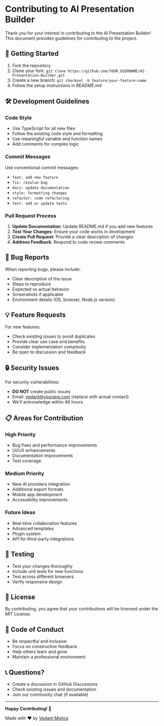 # Contributing to AI Presentation Builder

Thank you for your interest in contributing to the AI Presentation Builder! This document provides guidelines for contributing to the project.

## 🚀 Getting Started

1. Fork the repository
2. Clone your fork: `git clone https://github.com/YOUR_USERNAME/AI-Presentation-Builder.git`
3. Create a new branch: `git checkout -b feature/your-feature-name`
4. Follow the setup instructions in README.md

## 🛠 Development Guidelines

### Code Style
- Use TypeScript for all new files
- Follow the existing code style and formatting
- Use meaningful variable and function names
- Add comments for complex logic

### Commit Messages
Use conventional commit messages:
- `feat: add new feature`
- `fix: resolve bug`
- `docs: update documentation`
- `style: formatting changes`
- `refactor: code refactoring`
- `test: add or update tests`

### Pull Request Process

1. **Update Documentation**: Update README.md if you add new features
2. **Test Your Changes**: Ensure your code works in development
3. **Create Pull Request**: Provide a clear description of changes
4. **Address Feedback**: Respond to code review comments

## 🐛 Bug Reports

When reporting bugs, please include:
- Clear description of the issue
- Steps to reproduce
- Expected vs actual behavior
- Screenshots if applicable
- Environment details (OS, browser, Node.js version)

## 💡 Feature Requests

For new features:
- Check existing issues to avoid duplicates
- Provide clear use case and benefits
- Consider implementation complexity
- Be open to discussion and feedback

## 🔒 Security Issues

For security vulnerabilities:
- **DO NOT** create public issues
- Email: vedant@yourapp.com (replace with actual contact)
- We'll acknowledge within 48 hours

## 📋 Areas for Contribution

### High Priority
- Bug fixes and performance improvements
- UI/UX enhancements
- Documentation improvements
- Test coverage

### Medium Priority
- New AI providers integration
- Additional export formats
- Mobile app development
- Accessibility improvements

### Future Ideas
- Real-time collaboration features
- Advanced templates
- Plugin system
- API for third-party integrations

## 🧪 Testing

- Test your changes thoroughly
- Include unit tests for new functions
- Test across different browsers
- Verify responsive design

## 📄 License

By contributing, you agree that your contributions will be licensed under the MIT License.

## 🤝 Code of Conduct

- Be respectful and inclusive
- Focus on constructive feedback
- Help others learn and grow
- Maintain a professional environment

## 📞 Questions?

- Create a discussion in GitHub Discussions
- Check existing issues and documentation
- Join our community chat (if available)

---

**Happy Contributing! 🎉**

Made with ❤️ by [Vedant Mishra](https://github.com/Ardenbruh)
